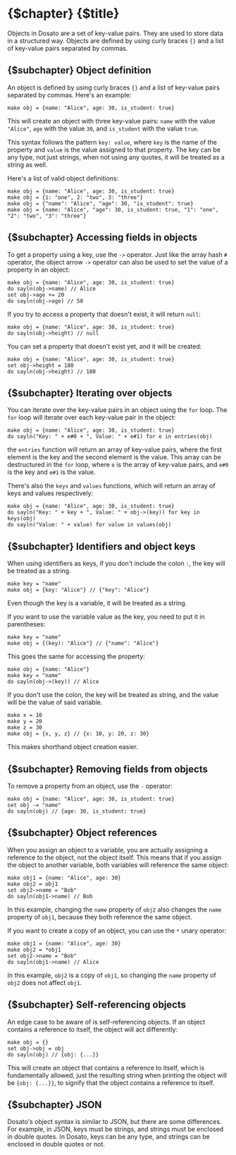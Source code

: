 # {$chapter} {$title}

Objects in Dosato are a set of key-value pairs. They are used to store data in a structured way. Objects are defined by using curly braces `{}` and a list of key-value pairs separated by commas. 

## {$subchapter} Object definition

An object is defined by using curly braces `{}` and a list of key-value pairs separated by commas. Here's an example:

```dosato
make obj = {name: "Alice", age: 30, is_student: true}
```

This will create an object with three key-value pairs: `name` with the value `"Alice"`, `age` with the value `30`, and `is_student` with the value `true`.

This syntax follows the pattern `key: value`, where `key` is the name of the property and `value` is the value assigned to that property. The key can be any type, not just strings, when not using any quotes, it will be treated as a string as well.

Here's a list of valid object definitions:

```dosato
make obj = {name: "Alice", age: 30, is_student: true}
make obj = {1: "one", 2: "two", 3: "three"}
make obj = {"name": "Alice", "age": 30, "is_student": true}
make obj = {name: "Alice", "age": 30, is_student: true, "1": "one", "2": "two", "3": "three"}
```

## {$subchapter} Accessing fields in objects

To get a property using a key, use the `->` operator. Just like the array hash `#` operator, the object arrow `->` operator can also be used to set the value of a property in an object:

```dosato
make obj = {name: "Alice", age: 30, is_student: true}
do sayln(obj->name) // Alice
set obj->age += 20
do sayln(obj->age) // 50
```

If you try to access a property that doesn't exist, it will return `null`:

```dosato
make obj = {name: "Alice", age: 30, is_student: true}
do sayln(obj->height) // null
```

You can set a property that doesn't exist yet, and it will be created:

```dosato
make obj = {name: "Alice", age: 30, is_student: true}
set obj->height = 180
do sayln(obj->height) // 180
```

## {$subchapter} Iterating over objects

You can iterate over the key-value pairs in an object using the `for` loop. The `for` loop will iterate over each key-value pair in the object:

```dosato
make obj = {name: "Alice", age: 30, is_student: true}
do sayln("Key: " + e#0 + ", Value: " + e#1) for e in entries(obj)
```

the `entries` function will return an array of key-value pairs, where the first element is the key and the second element is the value. This array can be destructured in the `for` loop, where `e` is the array of key-value pairs, and `e#0` is the key and `e#1` is the value.

There's also the `keys` and `values` functions, which will return an array of keys and values respectively:

```dosato
make obj = {name: "Alice", age: 30, is_student: true}
do sayln("Key: " + key + ", Value: " + obj->(key)) for key in keys(obj)
do sayln("Value: " + value) for value in values(obj)
```

## {$subchapter} Identifiers and object keys

When using identifiers as keys, if you don't include the colon `:`, the key will be treated as a string.

```dosato
make key = "name"
make obj = {key: "Alice"} // {"key": "Alice"}
```

Even though the key is a variable, it will be treated as a string.

If you want to use the variable value as the key, you need to put it in parentheses:

```dosato
make key = "name"
make obj = {(key): "Alice"} // {"name": "Alice"}
```

This goes the same for accessing the property:

```dosato
make obj = {name: "Alice"}
make key = "name"
do sayln(obj->(key)) // Alice
```

If you don't use the colon, the key will be treated as string, and the value will be the value of said variable.

```dosato
make x = 10
make y = 20
make z = 30
make obj = {x, y, z} // {x: 10, y: 20, z: 30}
```

This makes shorthand object creation easier.

## {$subchapter} Removing fields from objects

To remove a property from an object, use the `-` operator:

```dosato
make obj = {name: "Alice", age: 30, is_student: true}
set obj -= "name"
do sayln(obj) // {age: 30, is_student: true}
```

## {$subchapter} Object references

When you assign an object to a variable, you are actually assigning a reference to the object, not the object itself. This means that if you assign the object to another variable, both variables will reference the same object:

```dosato
make obj1 = {name: "Alice", age: 30}
make obj2 = obj1
set obj2->name = "Bob"
do sayln(obj1->name) // Bob
```

In this example, changing the `name` property of `obj2` also changes the `name` property of `obj1`, because they both reference the same object.

If you want to create a copy of an object, you can use the `*` unary operator:

```dosato
make obj1 = {name: "Alice", age: 30}
make obj2 = *obj1
set obj2->name = "Bob"
do sayln(obj1->name) // Alice
```

In this example, `obj2` is a copy of `obj1`, so changing the `name` property of `obj2` does not affect `obj1`.

## {$subchapter} Self-referencing objects

An edge case to be aware of is self-referencing objects. If an object contains a reference to itself, the object will act differently:

```dosato
make obj = {}
set obj->obj = obj
do sayln(obj) // {obj: {...}}
```

This will create an object that contains a reference to itself, which is fundamentally allowed, just the resulting string when printing the object will be `{obj: {...}}`, to signify that the object contains a reference to itself.

## {$subchapter} JSON

Dosato's object syntax is similar to JSON, but there are some differences. For example, in JSON, keys must be strings, and strings must be enclosed in double quotes. In Dosato, keys can be any type, and strings can be enclosed in double quotes or not.